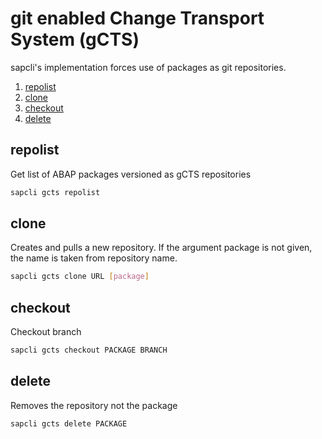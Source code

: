 # git enabled Change Transport System (gCTS)

sapcli's implementation forces use of packages as git repositories.

1. [repolist](#repolist)
2. [clone](#clone)
3. [checkout](#checkout)
4. [delete](#delete)

## repolist

Get list of ABAP packages versioned as gCTS repositories

```bash
sapcli gcts repolist
```

## clone

Creates and pulls a new repository. If the argument package is
not given, the name is taken from repository name.

```bash
sapcli gcts clone URL [package]
```

## checkout

Checkout branch

```bash
sapcli gcts checkout PACKAGE BRANCH
```

## delete

Removes the repository not the package

```bash
sapcli gcts delete PACKAGE
```

